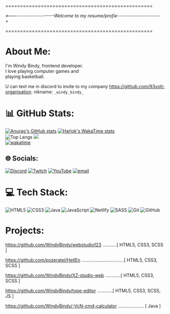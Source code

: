 ==================================================

   _<---------------------Welcome to my resume/profie--------------------->_
 
==================================================

# About Me:
I'm Windy Bindy, frontend developer.<br> I love playing computer games and <br>playing basketball.

U can text me in discord to invite to my company https://github.com/93volt-organisation.
nikname: `_windy_bindy_`

# 📊 GitHub Stats:
[![Anurag's GitHub stats](https://github-readme-stats.vercel.app/api?username=WindyBindy&theme=dark)](https://github.com/WindyBindy/github-readme-stats)
[![Harlok's WakaTime stats](https://github-readme-stats.vercel.app/api/wakatime?username=windybindy&cache_seconds=60)](https://github.com/WindyBindy/github-readme-stats)<br/>
![Top Langs](https://github-readme-stats.vercel.app/api/top-langs/?username=WindyBindy&layout=compact&theme=dark)
![](https://github-readme-streak-stats.herokuapp.com/?user=_Windy_Bindy_&theme=dark&hide_border=false)<br/>
[![wakatime](https://wakatime.com/badge/user/eefc70be-2896-47d0-80b4-ccdfa19cddd5.svg)](https://wakatime.com/@eefc70be-2896-47d0-80b4-ccdfa19cddd5)<br/>



## 🌐 Socials:
[![Discord](https://img.shields.io/badge/Discord-%237289DA.svg?logo=discord&logoColor=white)](https://discord.gg/https://discord.gg/uaDrNjXHvt) [![Twitch](https://img.shields.io/badge/Twitch-%239146FF.svg?logo=Twitch&logoColor=white)](https://twitch.tv/w1ndysd) [![YouTube](https://img.shields.io/badge/YouTube-%23FF0000.svg?logo=YouTube&logoColor=white)](https://youtube.com/@@windybindy) [![email](https://img.shields.io/badge/Email-D14836?logo=gmail&logoColor=white)](mailto:nikita2021novsk@gmail.com) 


# 💻 Tech Stack:

![HTML5](https://img.shields.io/badge/html5-%23E34F26.svg?style=for-the-badge&logo=html5&logoColor=white) ![CSS3](https://img.shields.io/badge/css3-%231572B6.svg?style=for-the-badge&logo=css3&logoColor=white) ![Java](https://img.shields.io/badge/java-%23ED8B00.svg?style=for-the-badge&logo=openjdk&logoColor=white) ![JavaScript](https://img.shields.io/badge/javascript-%23323330.svg?style=for-the-badge&logo=javascript&logoColor=%23F7DF1E) ![Netlify](https://img.shields.io/badge/netlify-%23000000.svg?style=for-the-badge&logo=netlify&logoColor=#00C7B7) ![SASS](https://img.shields.io/badge/SASS-hotpink.svg?style=for-the-badge&logo=SASS&logoColor=white) ![Git](https://img.shields.io/badge/git-%23F05033.svg?style=for-the-badge&logo=git&logoColor=white) ![GitHub](https://img.shields.io/badge/github-%23121011.svg?style=for-the-badge&logo=github&logoColor=white)

# Projects:

https://github.com/WindyBindy/webstudio123 ...........[ HTML5, CSS3, SCSS ]

https://github.com/pozeratel/HellEn .................................[ HTML5, CSS3, SCSS ]

https://github.com/WindyBindy/XZ-studio-web ............[ HTML5, CSS3, SCSS ]

https://github.com/WindyBindy/type-editor ............[ HTML5, CSS3, SCSS, JS ]

https://github.com/WindyBindy/-VcN-cmd-calculator .................... [ Java ]


 


